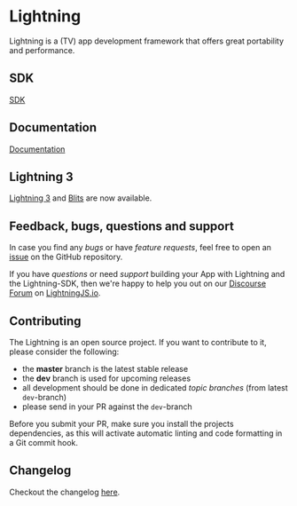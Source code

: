 # Lightning

Lightning is a (TV) app development framework that offers great portability and performance.

## SDK
[SDK](https://github.com/rdkcentral/Lightning-SDK)

## Documentation
[Documentation](https://lightningjs.io/docs/)

## Lightning 3

[Lightning 3](https://github.com/lightning-js/renderer) and [Blits](https://github.com/lightning-js/blits) are now available.

## Feedback, bugs, questions and support

In case you find any _bugs_ or have _feature requests_, feel free to open an [issue](https://github.com/rdkcentral/Lightning/issues/new) on the GitHub repository.

If you have _questions_ or need _support_ building your App with Lightning and the Lightning-SDK, then we're happy to
help you out on our [Discourse Forum](https://forum.lightningjs.io/) on [LightningJS.io](http://www.lightningjs.io).

## Contributing

The Lightning is an open source project. If you want to contribute to it, please consider the following:

- the **master** branch is the latest stable release
- the **dev** branch is used for upcoming releases
- all development should be done in dedicated *topic branches* (from latest `dev`-branch)
- please send in your PR against the `dev`-branch

Before you submit your PR, make sure you install the projects dependencies, as this will activate automatic
linting and code formatting in a Git commit hook.

## Changelog

Checkout the changelog [here](./CHANGELOG.md).